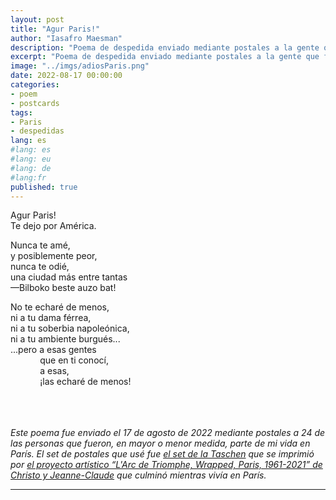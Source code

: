 ```yaml
---
layout: post
title: "Agur Paris!"
author: "Iasafro Maesman"
description: "Poema de despedida enviado mediante postales a la gente que fue, en mayor o menor medida, parte de mi vida en París."
excerpt: "Poema de despedida enviado mediante postales a la gente que fue, en mayor o menor medida, parte de mi vida en París."
image: "../imgs/adiosParis.png"
date: 2022-08-17 00:00:00
categories:
- poem
- postcards
tags:
- Paris
- despedidas
lang: es
#lang: es
#lang: eu
#lang: de
#lang:fr
published: true
---
```


Agur Paris!  
Te dejo por América.  

Nunca te amé,  
y posiblemente peor,  
nunca te odié,  
una ciudad más entre tantas  
—Bilboko beste auzo bat!  

No te echaré de menos,  
ni a tu dama férrea,  
ni a tu soberbia napoleónica,  
ni a tu ambiente burgués...  
...pero a esas gentes  
&nbsp;&nbsp;&nbsp;&nbsp;&nbsp;&nbsp;&nbsp;&nbsp;&nbsp;&nbsp;&nbsp;&nbsp;que en ti conocí,  
&nbsp;&nbsp;&nbsp;&nbsp;&nbsp;&nbsp;&nbsp;&nbsp;&nbsp;&nbsp;&nbsp;&nbsp;a esas,  
&nbsp;&nbsp;&nbsp;&nbsp;&nbsp;&nbsp;&nbsp;&nbsp;&nbsp;&nbsp;&nbsp;&nbsp;¡las echaré de menos!
<br/>
<br/>
<br/>
<br/>
<div class="jumbotron abstract" style="font-style: italic;">
Este poema fue enviado el 17 de agosto de 2022 mediante postales a 24 de las personas que fueron, en mayor o menor medida, parte de mi vida en París. El set de postales que usé fue <a href="https://www.taschen.com/pages/es/catalogue/art/all/22721/facts.christo_and_jeanne_claude_postcard_set.htm">el set de la Taschen</a> que se imprimió por <a href="https://christojeanneclaude.net/artworks/arc-de-triomphe-wrapped/">el proyecto artístico &ldquo;L'Arc de Triomphe, Wrapped, Paris, 1961-2021&rdquo; de Christo y Jeanne-Claude</a> que culminó mientras vivía en París.
</div>

***
